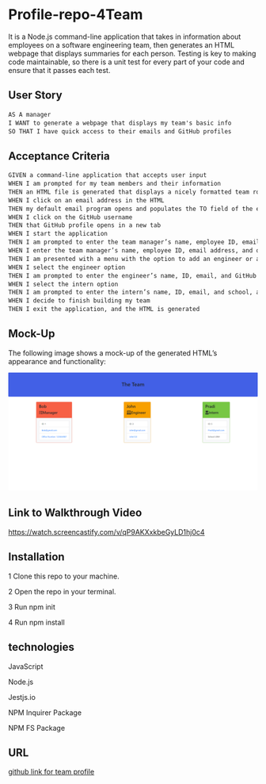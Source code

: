 # Profile-repo-4Team
It is  a Node.js command-line application that takes in information about employees on a software engineering team, then generates an HTML webpage that displays summaries for each person. Testing is key to making code maintainable, so there is a unit test for every part of your code and ensure that it passes each test.

## User Story

```md
AS A manager
I WANT to generate a webpage that displays my team's basic info
SO THAT I have quick access to their emails and GitHub profiles
```

## Acceptance Criteria

```md
GIVEN a command-line application that accepts user input
WHEN I am prompted for my team members and their information
THEN an HTML file is generated that displays a nicely formatted team roster based on user input
WHEN I click on an email address in the HTML
THEN my default email program opens and populates the TO field of the email with the address
WHEN I click on the GitHub username
THEN that GitHub profile opens in a new tab
WHEN I start the application
THEN I am prompted to enter the team manager’s name, employee ID, email address, and office number
WHEN I enter the team manager’s name, employee ID, email address, and office number
THEN I am presented with a menu with the option to add an engineer or an intern or to finish building my team
WHEN I select the engineer option
THEN I am prompted to enter the engineer’s name, ID, email, and GitHub username, and I am taken back to the menu
WHEN I select the intern option
THEN I am prompted to enter the intern’s name, ID, email, and school, and I am taken back to the menu
WHEN I decide to finish building my team
THEN I exit the application, and the HTML is generated
```

## Mock-Up

The following image shows a mock-up of the generated HTML’s appearance and functionality:

![Screenshot-of-HTML](assets/screenshot.jpg)

## Link to Walkthrough Video

https://watch.screencastify.com/v/qP9AKXxkbeGyLD1hj0c4



## Installation
1 Clone this  repo to your machine.

2 Open the repo in your terminal.

3 Run npm init

4 Run npm install
## technologies
JavaScript

Node.js

Jestjs.io

NPM Inquirer Package

NPM FS Package

## URL
  
[github link for team profile](https://github.com/PROGRAMER122223/Profile-repo-4Team)
